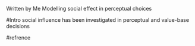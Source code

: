 Written by Me
Modelling social effect in perceptual choices

#Intro
social influence has been investigated in perceptual and value-base decisions

#refrence

